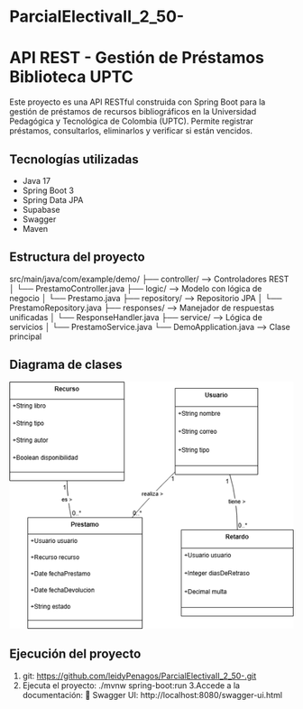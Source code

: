 # ParcialElectivaII_2_50-
# API REST - Gestión de Préstamos Biblioteca UPTC

Este proyecto es una API RESTful construida con Spring Boot para la gestión de préstamos de recursos bibliográficos en la Universidad Pedagógica y Tecnológica de Colombia (UPTC). Permite registrar préstamos, consultarlos, eliminarlos y verificar si están vencidos.

## Tecnologías utilizadas

- Java 17
- Spring Boot 3
- Spring Data JPA
- Supabase
- Swagger
- Maven


## Estructura del proyecto
src/main/java/com/example/demo/
├── controller/ --> Controladores REST
│ └── PrestamoController.java
├── logic/ --> Modelo con lógica de negocio
│ └── Prestamo.java
├── repository/ --> Repositorio JPA
│ └── PrestamoRepository.java
├── responses/ --> Manejador de respuestas unificadas
│ └── ResponseHandler.java
├── service/ --> Lógica de servicios
│ └── PrestamoService.java
└── DemoApplication.java --> Clase principal


## Diagrama de clases
![alt text](<diagrama parcial.drawio.png>)

##  Ejecución del proyecto

1. git: https://github.com/leidyPenagos/ParcialElectivaII_2_50-.git
2. Ejecuta el proyecto: 
./mvnw spring-boot:run
3.Accede a la documentación:
📘 Swagger UI: http://localhost:8080/swagger-ui.html



